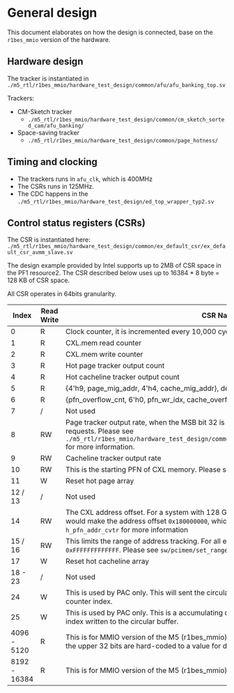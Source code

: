 # General design
This document elaborates on how the design is connected, base on the `r1bes_mmio` version of the hardware.

## Hardware design
The tracker is instantiated in `./m5_rtl/r1bes_mmio/hardware_test_design/common/afu/afu_banking_top.sv`

Trackers:
* CM-Sketch tracker
    * `./m5_rtl/r1bes_mmio/hardware_test_design/common/cm_sketch_sorted_cam/afu_banking/`
* Space-saving tracker
    * `./m5_rtl/r1bes_mmio/hardware_test_design/common/page_hotness/`

## Timing and clocking
* The trackers runs in `afu_clk`, which is 400MHz
* The CSRs runs in 125MHz.
* The CDC happens in the `./m5_rtl/r1bes_mmio/hardware_test_design/ed_top_wrapper_typ2.sv`

## Control status registers (CSRs)
The CSR is instantiated here: `./m5_rtl/r1bes_mmio/hardware_test_design/common/ex_default_csr/ex_default_csr_avmm_slave.sv`

The design example provided by Intel supports up to 2MB of CSR space in the PF1 resource2. The CSR described below uses up to 16384 * 8 byte = 128 KB of CSR space. 

All CSR operates in 64bits granularity.

| Index | Read Write | CSR Name Description |
| ----- | ---------- | -------------------- |
| 0 | R | Clock counter, it is incremented every 10,000 cycle in 125MHz |
| 1 | R | CXL.mem read counter |
| 2 | R | CXL.mem write counter |
| 3 | R | Hot page tracker output count |
| 4 | R | Hot cacheline tracker output count |
| 5 | R | {4'h9, page_mig_addr, 4'h4, cache_mig_addr}, debug |
| 6 | R | {pfn_overflow_cnt, 6'h0, pfn_wr_idx, cache_overflow_cnt, 3'h0, cache_wr_idx}, debug | 
| 7 | / | Not used |
| 8 | RW | Page tracker output rate, when the MSB bit 32 is set, the tracker is outputed base on number of read requests. Please see `./m5_rtl/r1bes_mmio/hardware_test_design/common/cm_sketch_sorted_cam/afu_banking/src/query_ctrl.sv` for more information. |
| 9 | RW | Cacheline tracker output rate | 
| 10 | RW | This is the starting PFN of CXL memory. Please see `sudo cat /proc/zoneinfo`, `start_pfn` for the CXL node.| 
| 11 | W | Reset hot page array | 
| 12 / 13 | / | Not used | 
| 14 | RW | The CXL address offset. For a system with 128 GB DDR memory, the CXL actually starts from 130GB. This would make the address offset `0x180000000`, which shifts the FPGA address by 2GB, please see the `h_pfn_addr_cvtr` for more information |
| 15 / 16 | RW | This limits the range of address tracking. For all expriments, please see the reg 15 to 0 and reg 16 to `0xFFFFFFFFFFFFF`. Please see `sw/pcimem/set_range.sh` for more information. |
| 17 | W | Reset hot cacheline array | 
| 18 - 23 | / | Not used | 
| 24 | W | This is used by PAC only. This will sent the circular buffer that PAC uses for writing the overflowing PAC counter index. |  
| 25 | W | This is used by PAC only. This is a accumulating counter that inform the CPU host of the number of valid index written to the circular buffer. | 
| 4096 - 5120 | R | This is for MMIO version of the M5 (r1bes_mmio). Hot page array. The hot PFN is in the lower 32 bits, and the upper 32 bits are hard-coded to a value for debugging. |
| 8192 - 16384 | R | This is for MMIO version of the M5 (r1bes_mmio). Hot cacheline array. |

